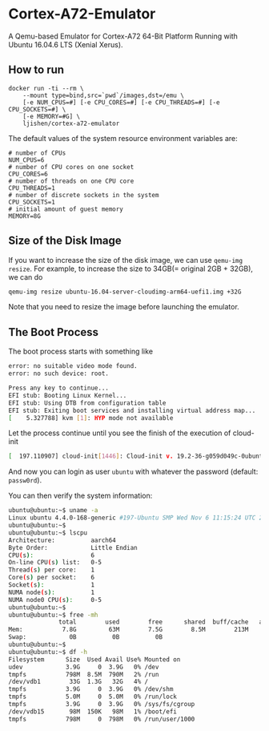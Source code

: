 # Cortex-A72-Emulator
A Qemu-based Emulator for Cortex-A72 64-Bit Platform Running with Ubuntu 16.04.6 LTS (Xenial Xerus).


## How to run

```
docker run -ti --rm \
    --mount type=bind,src=`pwd`/images,dst=/emu \
    [-e NUM_CPUS=#] [-e CPU_CORES=#] [-e CPU_THREADS=#] [-e CPU_SOCKETS=#] \
    [-e MEMORY=#G] \
    ljishen/cortex-a72-emulator
```

The default values of the system resource environment variables are:

```
# number of CPUs
NUM_CPUS=6
# number of CPU cores on one socket
CPU_CORES=6
# number of threads on one CPU core
CPU_THREADS=1
# number of discrete sockets in the system
CPU_SOCKETS=1
# initial amount of guest memory
MEMORY=8G
```


## Size of the Disk Image

If you want to increase the size of the disk image, we can use `qemu-img resize`. For example, to increase the size to 34GB(= original 2GB + 32GB), we can do

```bash
qemu-img resize ubuntu-16.04-server-cloudimg-arm64-uefi1.img +32G
```

Note that you need to resize the image before launching the emulator.


## The Boot Process

The boot process starts with something like

```bash
error: no suitable video mode found.
error: no such device: root.

Press any key to continue...
EFI stub: Booting Linux Kernel...
EFI stub: Using DTB from configuration table
EFI stub: Exiting boot services and installing virtual address map...
[    5.327788] kvm [1]: HYP mode not available
```

Let the process continue until you see the finish of the execution of cloud-init
```bash
[  197.110907] cloud-init[1446]: Cloud-init v. 19.2-36-g059d049c-0ubuntu2~16.04.1 finished at Fri, 15 Nov 2019 05:14:37 +0000. Datasource DataSourceNoCloud [seed=/dev/vda][dsmode=net].  Up 196.72 seconds
```

And now you can login as user `ubuntu` with whatever the password (default: `passw0rd`).

You can then verify the system information:

```bash
ubuntu@ubuntu:~$ uname -a
Linux ubuntu 4.4.0-168-generic #197-Ubuntu SMP Wed Nov 6 11:15:24 UTC 2019 aarch64 aarch64 aarch64 GNU/Linux
ubuntu@ubuntu:~$
ubuntu@ubuntu:~$ lscpu
Architecture:          aarch64
Byte Order:            Little Endian
CPU(s):                6
On-line CPU(s) list:   0-5
Thread(s) per core:    1
Core(s) per socket:    6
Socket(s):             1
NUMA node(s):          1
NUMA node0 CPU(s):     0-5
ubuntu@ubuntu:~$
ubuntu@ubuntu:~$ free -mh
              total        used        free      shared  buff/cache   available
Mem:           7.8G         63M        7.5G        8.5M        213M        7.6G
Swap:            0B          0B          0B
ubuntu@ubuntu:~$
ubuntu@ubuntu:~$ df -h
Filesystem      Size  Used Avail Use% Mounted on
udev            3.9G     0  3.9G   0% /dev
tmpfs           798M  8.5M  790M   2% /run
/dev/vdb1        33G  1.3G   32G   4% /
tmpfs           3.9G     0  3.9G   0% /dev/shm
tmpfs           5.0M     0  5.0M   0% /run/lock
tmpfs           3.9G     0  3.9G   0% /sys/fs/cgroup
/dev/vdb15       98M  150K   98M   1% /boot/efi
tmpfs           798M     0  798M   0% /run/user/1000
```
